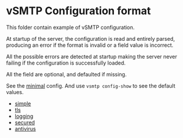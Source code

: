 # vSMTP Configuration format

This folder contain example of vSMTP configuration.

At startup of the server, the configuration is read and entirely parsed,
producing an error if the format is invalid or a field value is incorrect.

All the possible errors are detected at startup making the server never
failing if the configuration is successfully loaded.

All the field are optional, and defaulted if missing.

See the [minimal] config. And use `vsmtp config-show` to see the default values.

* [simple](./simple.toml)
* [tls](./tls.toml)
* [logging](./logging.toml)
* [secured](./secured.toml)
* [antivirus](./antivirus.toml)

[minimal]: ./minimal.toml
